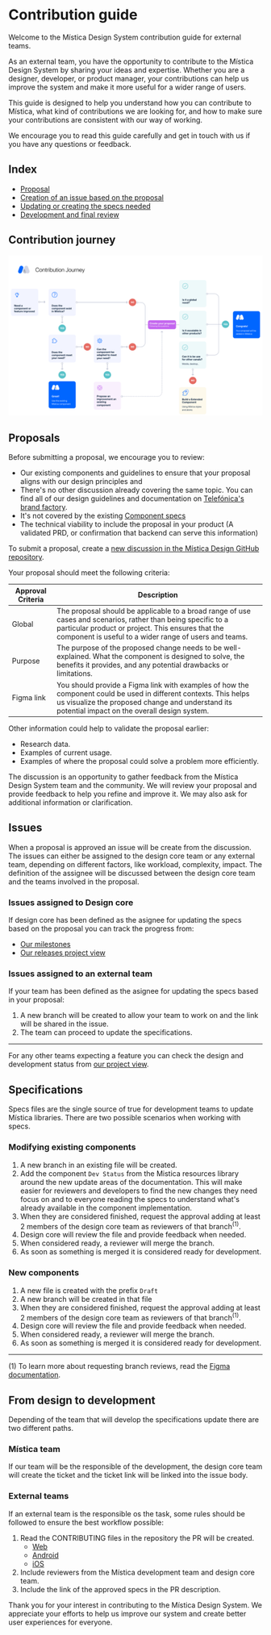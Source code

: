 # Contribution guide

Welcome to the Mística Design System contribution guide for external teams.

As an external team, you have the opportunity to contribute to the Mística Design System by sharing your ideas and expertise.
Whether you are a designer, developer, or product manager, your contributions can help us improve the system and make it more useful for a wider range of users.

This guide is designed to help you understand how you can contribute to Mística, what kind of contributions we are looking for, and how to make sure your contributions are consistent with our way of working.

We encourage you to read this guide carefully and get in touch with us if you have any questions or feedback.

## Index

- [Proposal](#proposals)
- [Creation of an issue based on the proposal](#issues)
- [Updating or creating the specs needed](#specifications)
- [Development and final review](#from-design-to-development)

## Contribution journey

![Contribution journey](../.github/resources/guides/contribution/contribution_journey.svg)

## Proposals

Before submitting a proposal, we encourage you to review:

* Our existing components and guidelines to ensure that your proposal aligns with our design principles and 
* There's no other discussion already covering the same topic. You can find all of our design guidelines and documentation on [Telefónica's brand factory](https://brandfactory.telefonica.com/d/iSp7b1DkYygv/n-a#/get-started/what-is-mistica).
* It's not covered by the existing [Component specs](https://www.figma.com/files/1125734703130062955/project/27955986/Component-Specs?fuid=1111936175780412673) 
* The technical viability to include the proposal in your product (A validated PRD, or confirmation that backend can serve this information)

To submit a proposal, create a [new discussion in the Mística Design GitHub repository](https://github.com/Telefonica/mistica-design/discussions).

Your proposal should meet the following criteria:

| Approval Criteria | Description                                                                                                                                                                                                                  |
| ----------------- | ---------------------------------------------------------------------------------------------------------------------------------------------------------------------------------------------------------------------------- |
| Global            | The proposal should be applicable to a broad range of use cases and scenarios, rather than being specific to a particular product or project. This ensures that the component is useful to a wider range of users and teams. |
| Purpose           | The purpose of the proposed change needs to be well-explained. What the component is designed to solve, the benefits it provides, and any potential drawbacks or limitations.                                                |
| Figma link        | You should provide a Figma link with examples of how the component could be used in different contexts. This helps us visualize the proposed change and understand its potential impact on the overall design system.        |

Other information could help to validate the proposal earlier:

- Research data.
- Examples of current usage.
- Examples of where the proposal could solve a problem more efficiently.

The discussion is an opportunity to gather feedback from the Mística Design System team and the community.
We will review your proposal and provide feedback to help you refine and improve it. We may also ask for additional information or clarification.

## Issues

When a proposal is approved an issue will be create from the discussion. The issues can either be assigned to the design core team or any external team, depending on different factors, like workload, complexity, impact. The definition of the assignee will be discussed between the design core team and the teams involved in the proposal.

### Issues assigned to Design core

If design core has been defined as the asignee for updating the specs based on the proposal you can track the progress from:

- [Our milestones](https://github.com/Telefonica/mistica-design/milestones)
- [Our releases project view](https://github.com/orgs/Telefonica/projects/20/views/2)


### Issues assigned to an external team

If your team has been defined as the asignee for updating the specs based in your proposal:

1. A new branch will be created to allow your team to work on and the link will be shared in the issue.
2. The team can proceed to update the specifications.

------------------------------
For any other teams expecting a feature you can check the design and development status from [our project view](https://github.com/orgs/Telefonica/projects/20/views/5).

## Specifications

Specs files are the single source of true for development teams to update Mística libraries. There are two possible scenarios when working with specs.

### Modifying existing components

1. A new branch in an existing file will be created.
2. Add the component `Dev Status` from the Mistica resources library around the new update areas of the documentation. This will make easier for reviewers and developers to find the new changes they need focus on and to everyone reading the specs to understand what's already available in the component implementation.
3. When they are considered finished, request the approval adding at least 2 members of the design core team as reviewers of that branch<sup>(1)</sup>.
4. Design core will review the file and provide feedback when needed.
5. When considered ready, a reviewer will merge the branch.
6. As soon as something is merged it is considered ready for development.

### New components

1. A new file is created with the prefix `Draft`
2. A new branch will be created in that file
3. When they are considered finished, request the approval adding at least 2 members of the design core team as reviewers of that branch<sup>(1)</sup>.
4. Design core will review the file and provide feedback when needed.
5. When considered ready, a reviewer will merge the branch.
6. As soon as something is merged it is considered ready for development.

---

(1) To learn more about requesting branch reviews, read the [Figma documentation](https://www.figma.com/best-practices/branching-in-figma/best-practices-when-using-branches/#requesting-a-review-on-a-branch).

## From design to development

Depending of the team that will develop the specifications update there are two different paths.

### Mística team

If our team will be the responsible of the development, the design core team will create the ticket and the ticket link will be linked into the issue body.

### External teams

If an external team is the responsible os the task, some rules should be followed to ensure the best workflow possible:

1. Read the CONTRIBUTING files in the repository the PR will be created.
   * [Web](https://github.com/Telefonica/mistica-web/blob/master/CONTRIBUTING.md)
   * [Android](https://github.com/Telefonica/mistica-android/blob/main/CONTRIBUTING.md)
   * [iOS](https://github.com/Telefonica/mistica-ios/blob/main/CONTRIBUTING.md)
3. Include reviewers from the Mística development team and design core team.
4. Include the link of the approved specs in the PR description.


Thank you for your interest in contributing to the Mística Design System.
We appreciate your efforts to help us improve our system and create better user experiences for everyone.
